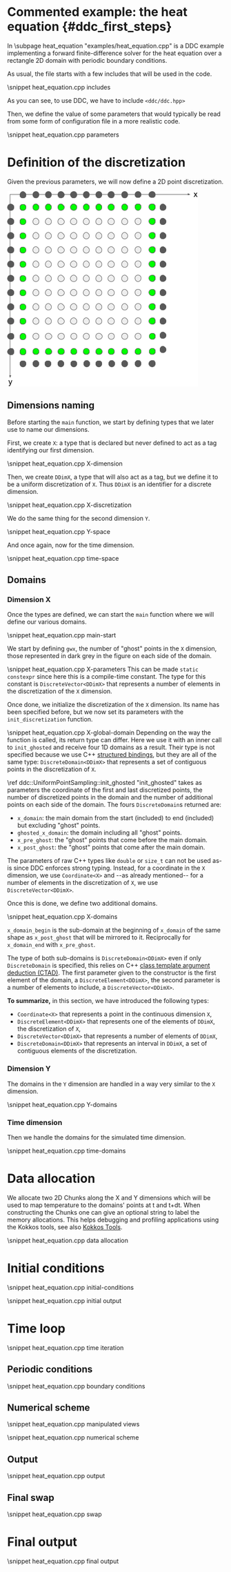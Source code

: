 <!--
Copyright (C) The DDC development team, see COPYRIGHT.md file

SPDX-License-Identifier: MIT
-->

# Commented example: the heat equation {#ddc_first_steps}

In \subpage heat_equation "examples/heat_equation.cpp" is a DDC example implementing a forward
finite-difference solver for the heat equation over a rectangle 2D domain with periodic boundary
conditions.

As usual, the file starts with a few includes that will be used in the code.

\snippet heat_equation.cpp includes

As you can see, to use DDC, we have to include `<ddc/ddc.hpp>`

Then, we define the value of some parameters that would typically be read from some form of
configuration file in a more realistic code.

\snippet heat_equation.cpp parameters


# Definition of the discretization

Given the previous parameters, we will now define a 2D point discretization.

![domains_image](./images/domains.png "Domains")


## Dimensions naming

Before starting the `main` function, we start by defining types that we later use to name our
dimensions.

First, we create `X`: a type that is declared but never defined to act as a tag identifying our
first dimension.

\snippet heat_equation.cpp X-dimension

Then, we create `DDimX`, a type that will also act as a tag, but we define it to be a uniform
discretization of `X`.
Thus `DDimX` is an identifier for a discrete dimension.

\snippet heat_equation.cpp X-discretization

We do the same thing for the second dimension `Y`.

\snippet heat_equation.cpp Y-space

And once again, now for the time dimension.

\snippet heat_equation.cpp time-space


## Domains

### Dimension X

Once the types are defined, we can start the `main` function where we will define our various
domains.

\snippet heat_equation.cpp main-start

We start by defining `gwx`, the number of "ghost" points in the `X` dimension, those represented in
dark grey in the figure on each side of the domain.

\snippet heat_equation.cpp X-parameters
This can be made `static constexpr` since here this is a compile-time constant.
The type for this constant is `DiscreteVector<DDimX>` that represents a number of elements in the
discretization of the `X` dimension.

Once done, we initialize the discretization of the `X` dimension.
Its name has been specified before, but we now set its parameters with the `init_discretization`
function.

\snippet heat_equation.cpp X-global-domain
Depending on the way the function is called, its return type can differ.
Here we use it with an inner call to `init_ghosted` and receive four 1D domains as a result.
Their type is not specified because we use C++
[structured bindings](https://en.cppreference.com/w/cpp/language/structured_binding), but they are
all of the same type: `DiscreteDomain<DDimX>` that represents a set of contiguous points in the
discretization of `X`.

\ref ddc::UniformPointSampling::init_ghosted "init_ghosted" takes as parameters the coordinate of the first and last discretized points, the
number of discretized points in the domain and the number of additional points on each side of the
domain.
The fours `DiscreteDomain`s returned are:
* `x_domain`: the main domain from the start (included) to end (included) but excluding "ghost"
  points.
* `ghosted_x_domain`: the domain including all "ghost" points.
* `x_pre_ghost`: the "ghost" points that come before the main domain.
* `x_post_ghost`: the "ghost" points that come after the main domain.

The parameters of raw C++ types like `double` or `size_t` can not be used as-is since DDC enforces
strong typing.
Instead, for a coordinate in the `X` dimension, we use `Coordinate<X>` and --as already mentioned--
for a number of elements in the discretization of `X`, we use `DiscreteVector<DDimX>`.

Once this is done, we define two additional domains.

\snippet heat_equation.cpp X-domains

`x_domain_begin` is the sub-domain at the beginning of `x_domain` of the same shape as
`x_post_ghost` that will be mirrored to it.
Reciprocally for `x_domain_end` with `x_pre_ghost`.

The type of both sub-domains is `DiscreteDomain<DDimX>` even if only `DiscreteDomain` is specified,
this relies on C++
[class template argument deduction (CTAD)](https://en.cppreference.com/w/cpp/language/class_template_argument_deduction).
The first parameter given to the constructor is the first element of the domain, a
`DiscreteElement<DDimX>`, the second parameter is a number of elements to include, a
`DiscreteVector<DDimX>`.

**To summarize,** in this section, we have introduced the following types:
* `Coordinate<X>` that represents a point in the continuous dimension `X`,
* `DiscreteElement<DDimX>` that represents one of the elements of `DDimX`, the discretization of
  `X`,
* `DiscreteVector<DDimX>` that represents a number of elements of `DDimX`,
* `DiscreteDomain<DDimX>` that represents an interval in `DDimX`, a set of contiguous elements of
  the  discretization.


### Dimension Y

The domains in the `Y` dimension are handled in a way very similar to the `X` dimension.

\snippet heat_equation.cpp Y-domains


### Time dimension

Then we handle the domains for the simulated time dimension.

\snippet heat_equation.cpp time-domains


# Data allocation

We allocate two 2D Chunks along the X and Y dimensions which will be used to map temperature to the domains' points at t and t+dt. When constructing the Chunks one can give an optional string to label the memory allocations. This helps debugging and profiling applications using the Kokkos tools, see also [Kokkos Tools](https://github.com/kokkos/kokkos-tools).

\snippet heat_equation.cpp data allocation


# Initial conditions

\snippet heat_equation.cpp initial-conditions

\snippet heat_equation.cpp initial output


# Time loop

\snippet heat_equation.cpp time iteration


## Periodic conditions

\snippet heat_equation.cpp boundary conditions


## Numerical scheme

\snippet heat_equation.cpp manipulated views

\snippet heat_equation.cpp numerical scheme


## Output

\snippet heat_equation.cpp output


## Final swap

\snippet heat_equation.cpp swap


# Final output

\snippet heat_equation.cpp final output
